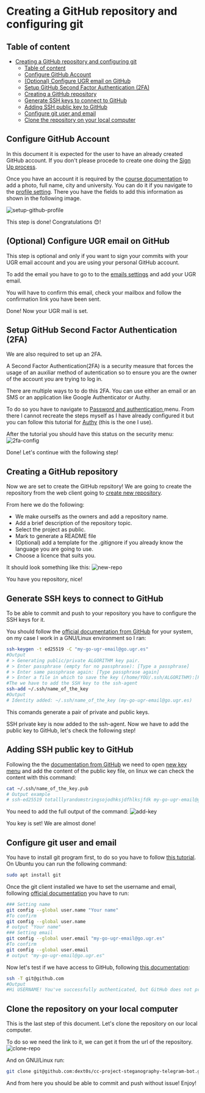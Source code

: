# Creating a GitHub repository and configuring git

## Table of content
<!-- TOC -->
- [Creating a GitHub repository and configuring git](#creating-a-github-repository-and-configuring-git)
  - [Table of content](#table-of-content)
  - [Configure GitHub Account](#configure-github-account)
  - [(Optional) Configure UGR email on GitHub](#optional-configure-ugr-email-on-github)
  - [Setup GitHub Second Factor Authentication (2FA)](#setup-github-second-factor-authentication-2fa)
  - [Creating a GitHub repository](#creating-a-github-repository)
  - [Generate SSH keys to connect to GitHub](#generate-ssh-keys-to-connect-to-github)
  - [Adding SSH public key to GitHub](#adding-ssh-public-key-to-github)
  - [Configure git user and email](#configure-git-user-and-email)
  - [Clone the repository on your local computer](#clone-the-repository-on-your-local-computer)

<!-- /TOC -->

## Configure GitHub Account

In this document it is expected for the user to have an already created GitHub account. If you don't please procede to create one doing the [Sign Up process](https://github.com/signup).

Once you have an account it is required by the [course documentation](https://github.com/cvillalonga/CC-23-24/blob/master/hitos/0.Repositorio.md#en-cuanto-al-entorno) to add a photo, full name, city and university. You can do it if you navigate to the [profile setting](https://github.com/settings/profile).
There you have the fields to add this information as shown in the following image.

![setup-github-profile](resources/github-profile.png)

This step is done! Congratulations 😊!

## (Optional) Configure UGR email on GitHub
This step is optional and only if you want to sign your commits with your UGR email account and you are using your personal GitHub account.

To add the email you have to go to to the [emails settings](https://github.com/settings/emails) and add your UGR email.

You will have to confirm this email, check your mailbox and follow the confirmation link you have been sent.

Done! Now your UGR mail is set.

## Setup GitHub Second Factor Authentication (2FA)

We are also required to set up an 2FA. 

A Second Factor Authentication(2FA) is a security measure that forces the usage of an auxiliar method of autentication so to ensure you are the owner of the account you are trying to log in.

There are multiple ways to to do this 2FA. You can use either an email or an SMS or an application like Google Authenticator or Authy.

To do so you have to navigate to [ Password and authentication ](https://github.com/settings/security) menu. From there I cannot recreate the steps myself as I have already configured it but you can follow this tutorial for [Authy](https://authy.com/guides/github/) (this is the one I use).

After the tutorial you should have this status on the security menu:
![2fa-config](resources/2FA-config.png)

Done! Let's continue with the following step!

## Creating a GitHub repository

Now we are set to create the GitHub repsitory!
We are going to create the repository from the web client going to [create new repository](https://github.com/new).

From here we do the following:
- We make ourselfs as the owners and add a repository name.
- Add a brief description of the repository topic.
- Select the project as public.
- Mark to generate a README file
- (Optional) add a template for the .gitignore if you already know the language you are going to use.
- Choose a licence that suits you.

It should look something like this:
![new-repo](resources/new-repo.png)

You have you repository, nice!
## Generate SSH keys to connect to GitHub

To be able to commit and push to your repository you have to configure the SSH keys for it.

You should follow the [official documentation from GitHub](https://docs.github.com/es/authentication/connecting-to-github-with-ssh/generating-a-new-ssh-key-and-adding-it-to-the-ssh-agent) for your system, on my case I work in a GNU/Linux environment so I ran:
``` bash
ssh-keygen -t ed25519 -C "my-go-ugr-email@go.ugr.es"
#Output
# > Generating public/private ALGORITHM key pair.
# > Enter passphrase (empty for no passphrase): [Type a passphrase]
# > Enter same passphrase again: [Type passphrase again]
# > Enter a file in which to save the key (/home/YOU/.ssh/ALGORITHM):[Press enter]
#The we have to add the SSH key to the ssh-agent
ssh-add ~/.ssh/name_of_the_key
#Output
# Identity added: ~/.ssh/name_of_the_key (my-go-ugr-email@go.ugr.es)
```
This comands generate a pair of private and public keys.

SSH private key is now added to the ssh-agent. Now we have to add the public key to GitHub, let's check the following step!

## Adding SSH public key to GitHub

Following the the [documentation from GitHub](https://docs.github.com/es/authentication/connecting-to-github-with-ssh/adding-a-new-ssh-key-to-your-github-account?tool=webui) we need to open [new key menu](https://github.com/settings/ssh/new) and add the content of the public key file, on linux we can check the content with this command:
``` bash
cat ~/.ssh/name_of_the_key.pub
# Output example
# ssh-ed25519 totalllyrandomstringsojodhksjdfhlksjfdk my-go-ugr-email@go.ugr.es
```

You need to add the full output of the command:
![add-key](resources/add-key.png)

You key is set! We are almost done!
## Configure git user and email

You have to install git program first, to do so you have to follow [this tutorial](https://github.com/git-guides/install-git).
On Ubuntu you can run the following command:
```bash
sudo apt install git
```

Once the git client installed we have to set the username and email, following [official documentation](https://docs.github.com/en/get-started/getting-started-with-git/setting-your-username-in-git) you have to run:
```bash
### Setting name
git config --global user.name "Your name"
#To confirm
git config --global user.name
# output "Your name"
### Setting email
git config --global user.email "my-go-ugr-email@go.ugr.es"
#To confirm
git config --global user.email 
# output "my-go-ugr-email@go.ugr.es"
```

Now let's test if we have access to GitHub, following [this documentation](https://docs.github.com/en/authentication/connecting-to-github-with-ssh/testing-your-ssh-connection):
```bash
ssh -T git@github.com
#Output 
#Hi USERNAME! You've successfully authenticated, but GitHub does not provide shell access.
```
## Clone the repository on your local computer

This is the last step of this document. Let's clone the repository on our local computer.

To do so we need the link to it, we can get it from the url of the repository.
![clone-repo](resources/clone-repo.png)

And on GNU/Linux run:
```bash
git clone git@github.com:dext0s/cc-project-steganography-telegram-bot.git
```

And from here you should be able to commit and push without issue! Enjoy!


